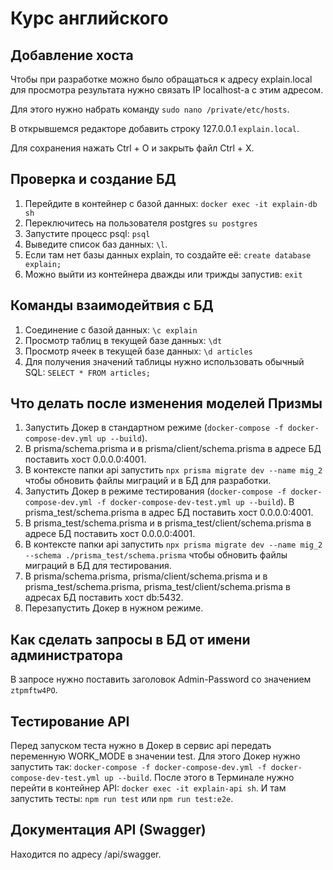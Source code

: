 # Курс английского

## Добавление хоста
Чтобы при разработке можно было обращаться к адресу explain.local для просмотра результата нужно связать IP localhost-а с этим адресом.

Для этого нужно набрать команду
`sudo nano /private/etc/hosts`.

В открывшемся редакторе добавить строку 127.0.0.1 `explain.local`.

Для сохранения нажать Ctrl + O и закрыть файл Ctrl + X.


## Проверка и создание БД
1. Перейдите в контейнер с базой данных: ```docker exec -it explain-db sh```
2. Переключитесь на пользователя postgres ```su postgres```
3. Запустите процесс psql: ```psql```
4. Выведите список баз данных: ```\l```.
5. Если там нет базы данных explain, то создайте её: ```create database explain;```
6. Можно выйти из контейнера дважды или трижды запустив: ```exit```

## Команды взаимодейтвия с БД
1. Соединение с базой данных: `\c explain`
2. Просмотр таблиц в текущей базе данных: `\dt`
3. Просмотр ячеек в текущей базе данных: `\d articles`
4. Для получения значений таблицы нужно использовать обычный SQL: `SELECT * FROM articles;`

## Что делать после изменения моделей Призмы
1. Запустить Докер в стандартном режиме (`docker-compose -f docker-compose-dev.yml up --build`).
2. В prisma/schema.prisma и в prisma/client/schema.prisma в адресе БД поставить хост 0.0.0.0:4001.
3. В контексте папки api запустить `npx prisma migrate dev --name mig_2` чтобы обновить файлы миграций и в БД для разработки.
4. Запустить Докер в режиме тестирования (`docker-compose -f docker-compose-dev.yml -f docker-compose-dev-test.yml up --build`). В prisma_test/schema.prisma в адрес БД поставить хост 0.0.0.0:4001.
5. В prisma_test/schema.prisma и в prisma_test/client/schema.prisma в адресе БД поставить хост 0.0.0.0:4001.
6. В контексте папки api запустить `npx prisma migrate dev --name mig_2 --schema ./prisma_test/schema.prisma` чтобы обновить файлы миграций в БД для тестирования.
7. В prisma/schema.prisma, prisma/client/schema.prisma и в prisma_test/schema.prisma, prisma_test/client/schema.prisma в адресах БД поставить хост db:5432.
8. Перезапустить Докер в нужном режиме.

## Как сделать запросы в БД от имени администратора
В запросе нужно поставить заголовок Admin-Password со значением `ztpmftw4PO`.

## Тестирование API
Перед запуском теста нужно в Докер в сервис api передать переменную WORK_MODE в значении test. Для этого Докер нужно запустить так:
`docker-compose -f docker-compose-dev.yml -f docker-compose-dev-test.yml up --build`.
После этого в Терминале нужно перейти в контейнер API: `docker exec -it explain-api sh`.
И там запустить тесты: `npm run test` или `npm run test:e2e`. 

## Документация API (Swagger)
Находится по адресу /api/swagger.